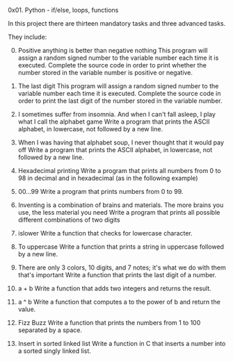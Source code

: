 0x01. Python - if/else, loops, functions

In this project there are thirteen mandatory tasks and three advanced tasks.

They include:

0. Positive anything is better than negative nothing 
	This program will assign a random signed number to the variable number each time it is executed.
	Complete the source code in order to print whether the number stored in the variable number is positive or negative.

1. The last digit
	This program will assign a random signed number to the variable number each time it is executed.
	Complete the source code in order to print the last digit of the number stored in the variable number.

2. I sometimes suffer from insomnia. And when I can't fall asleep, I play what I call the alphabet game
	Write a program that prints the ASCII alphabet, in lowercase, not followed by a new line.

3. When I was having that alphabet soup, I never thought that it would pay off
	Write a program that prints the ASCII alphabet, in lowercase, not followed by a new line.

4. Hexadecimal printing
	Write a program that prints all numbers from 0 to 98 in decimal and in hexadecimal (as in the following example)

5. 00...99
	Write a program that prints numbers from 0 to 99.

6. Inventing is a combination of brains and materials. The more brains you use, the less material you need
	Write a program that prints all possible different combinations of two digits

7. islower
	Write a function that checks for lowercase character.

8. To uppercase
	Write a function that prints a string in uppercase followed by a new line.

9. There are only 3 colors, 10 digits, and 7 notes; it's what we do with them that's important
	Write a function that prints the last digit of a number.

10. a + b
	Write a function that adds two integers and returns the result.

11. a ^ b
	Write a function that computes a to the power of b and return the value.

12. Fizz Buzz
	Write a function that prints the numbers from 1 to 100 separated by a space.

13. Insert in sorted linked list
	Write a function in C that inserts a number into a sorted singly linked list.
